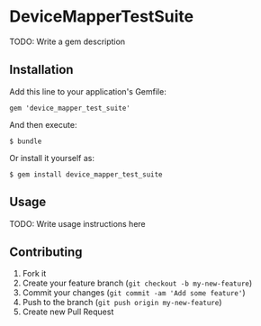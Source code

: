 # DeviceMapperTestSuite

TODO: Write a gem description

## Installation

Add this line to your application's Gemfile:

    gem 'device_mapper_test_suite'

And then execute:

    $ bundle

Or install it yourself as:

    $ gem install device_mapper_test_suite

## Usage

TODO: Write usage instructions here

## Contributing

1. Fork it
2. Create your feature branch (`git checkout -b my-new-feature`)
3. Commit your changes (`git commit -am 'Add some feature'`)
4. Push to the branch (`git push origin my-new-feature`)
5. Create new Pull Request
